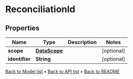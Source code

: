 

# ReconciliationId


## Properties

| Name | Type | Description | Notes |
|------------ | ------------- | ------------- | -------------|
|**scope** | [**DataScope**](DataScope.md) |  |  [optional] |
|**identifier** | **String** |  |  [optional] |



[Back to Model list](../README.md#documentation-for-models) &#8226; [Back to API list](../README.md#documentation-for-api-endpoints) &#8226; [Back to README](../README.md)


